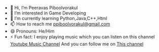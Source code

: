 - 👋 Hi, I’m Peeravas Piboolvorakul
- 👀 I’m interested in Game Developing
- 🌱 I’m currently learning Python,Java,C++,Html
- 📫 How to reach me <a href="ppiboolvorakul@gmail.com" target="_blank">ppiboolvorakul@gmail.com</a>
- 😄 Pronouns: He/Him
- ⚡ Fun fact: I enjoy playing music which you can listen on this channel <a href = "https://www.youtube.com/@peem5071/videos "  target ="_blank">Youtube Music Channel</a>
                And you can follow me on <a href = "https://www.youtube.com/@ppeeravas " target ="_blank"> This channel</a>

<!---
PPeeravas/PPeeravas is a ✨ special ✨ repository because its `README.md` (this file) appears on your GitHub profile.
You can click the Preview link to take a look at your changes.
--->
